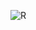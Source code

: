 
![R](https://user-images.githubusercontent.com/106220230/197840998-5148428b-6607-46e8-8bb8-ffbde13d44a5.png)
